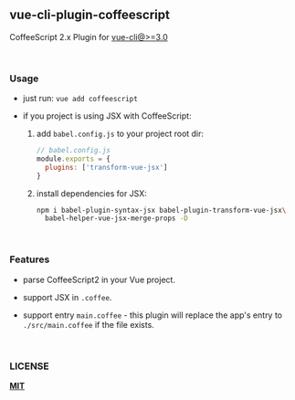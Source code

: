 ## vue-cli-plugin-coffeescript

CoffeeScript 2.x Plugin for [vue-cli@>=3.0](https://github.com/vuejs/vue-cli)

<br/>

### Usage

- just run: `vue add coffeescript`

- if you project is using JSX with CoffeeScript:

    1. add `babel.config.js` to your project root dir:
        ```javascript
        // babel.config.js
        module.exports = {
          plugins: ['transform-vue-jsx']
        }
        ```

    2. install dependencies for JSX:
        ```bash
        npm i babel-plugin-syntax-jsx babel-plugin-transform-vue-jsx\
          babel-helper-vue-jsx-merge-props -D
        ```

<br/>

### Features

- parse CoffeeScript2 in your Vue project.

- support JSX in `.coffee`.

- support entry `main.coffee` - this plugin will replace the app's entry to `./src/main.coffee` if the file exists.

<br/>

### LICENSE

[**MIT**](LICENSE)

